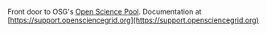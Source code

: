 Front door to OSG's [Open Science Pool](https://opensciencegrid.org/about/open_science_pool/). Documentation at [https://support.opensciencegrid.org](https://support.opensciencegrid.org)

